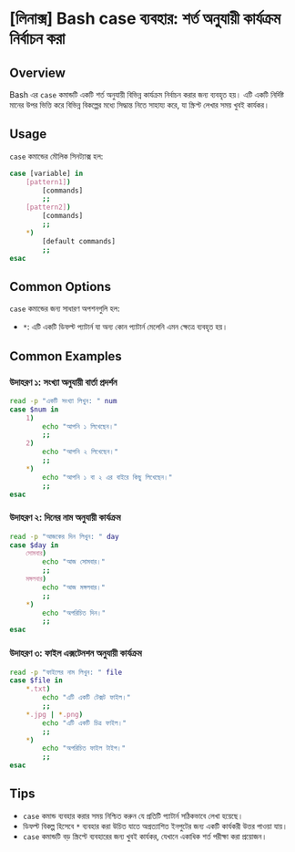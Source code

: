 # [লিনাক্স] Bash case ব্যবহার: শর্ত অনুযায়ী কার্যক্রম নির্বাচন করা

## Overview
Bash এর `case` কমান্ডটি একটি শর্ত অনুযায়ী বিভিন্ন কার্যক্রম নির্বাচন করার জন্য ব্যবহৃত হয়। এটি একটি নির্দিষ্ট মানের উপর ভিত্তি করে বিভিন্ন বিকল্পের মধ্যে সিদ্ধান্ত নিতে সাহায্য করে, যা স্ক্রিপ্ট লেখার সময় খুবই কার্যকর।

## Usage
`case` কমান্ডের মৌলিক সিনট্যাক্স হল:

```bash
case [variable] in
    [pattern1])
        [commands]
        ;;
    [pattern2])
        [commands]
        ;;
    *)
        [default commands]
        ;;
esac
```

## Common Options
`case` কমান্ডের জন্য সাধারণ অপশনগুলি হল:
- `*`: এটি একটি ডিফল্ট প্যাটার্ন যা অন্য কোন প্যাটার্ন মেলেনি এমন ক্ষেত্রে ব্যবহৃত হয়।

## Common Examples

### উদাহরণ ১: সংখ্যা অনুযায়ী বার্তা প্রদর্শন
```bash
read -p "একটি সংখ্যা লিখুন: " num
case $num in
    1)
        echo "আপনি ১ লিখেছেন।"
        ;;
    2)
        echo "আপনি ২ লিখেছেন।"
        ;;
    *)
        echo "আপনি ১ বা ২ এর বাইরে কিছু লিখেছেন।"
        ;;
esac
```

### উদাহরণ ২: দিনের নাম অনুযায়ী কার্যক্রম
```bash
read -p "আজকের দিন লিখুন: " day
case $day in
    সোমবার)
        echo "আজ সোমবার।"
        ;;
    মঙ্গলবার)
        echo "আজ মঙ্গলবার।"
        ;;
    *)
        echo "অপরিচিত দিন।"
        ;;
esac
```

### উদাহরণ ৩: ফাইল এক্সটেনশন অনুযায়ী কার্যক্রম
```bash
read -p "ফাইলের নাম লিখুন: " file
case $file in
    *.txt)
        echo "এটি একটি টেক্সট ফাইল।"
        ;;
    *.jpg | *.png)
        echo "এটি একটি চিত্র ফাইল।"
        ;;
    *)
        echo "অপরিচিত ফাইল টাইপ।"
        ;;
esac
```

## Tips
- `case` কমান্ড ব্যবহার করার সময় নিশ্চিত করুন যে প্রতিটি প্যাটার্ন সঠিকভাবে লেখা হয়েছে।
- ডিফল্ট বিকল্প হিসেবে `*` ব্যবহার করা উচিত যাতে অপ্রত্যাশিত ইনপুটের জন্য একটি কার্যকরী উত্তর পাওয়া যায়।
- `case` কমান্ডটি বড় স্ক্রিপ্টে ব্যবহারের জন্য খুবই কার্যকর, যেখানে একাধিক শর্ত পরীক্ষা করা প্রয়োজন।